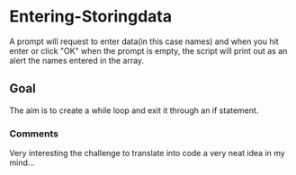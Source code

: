 # Entering-Storingdata
A prompt will request to enter data(in this case names) and when you hit enter or click "OK" when the prompt is empty, the script will print out as an alert the names entered in the array.

## Goal
The aim is to create a while loop and exit it through an if statement.

### Comments
Very interesting the challenge to translate into code a very neat idea in my mind...
